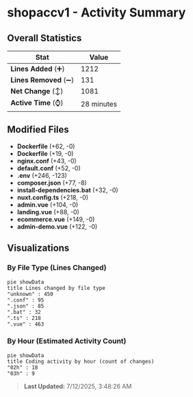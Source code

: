 # shopaccv1 - Activity Summary 

## Overall Statistics

| Stat                   | Value                                                             |
| ---------------------- | ----------------------------------------------------------------- |
| **Lines Added** (➕)   | 1212                                          |
| **Lines Removed** (➖) | 131                                        |
| **Net Change** (↕)    | 1081                |
| **Active Time** (⌚)   | 28 minutes |


## Modified Files
- **Dockerfile** (+62, -0)
- **Dockerfile** (+19, -0)
- **nginx.conf** (+43, -0)
- **default.conf** (+52, -0)
- **.env** (+246, -123)
- **composer.json** (+77, -8)
- **install-dependencies.bat** (+32, -0)
- **nuxt.config.ts** (+218, -0)
- **admin.vue** (+104, -0)
- **landing.vue** (+88, -0)
- **ecommerce.vue** (+149, -0)
- **admin-demo.vue** (+122, -0)

## Visualizations

### By File Type (Lines Changed)

```mermaid
pie showData
title Lines changed by file type
"unknown" : 450
".conf" : 95
".json" : 85
".bat" : 32
".ts" : 218
".vue" : 463
```

### By Hour (Estimated Activity Count)

```mermaid
pie showData
title Coding activity by hour (count of changes)
"02h" : 18
"03h" : 9
```


> **Last Updated:** 7/12/2025, 3:48:26 AM